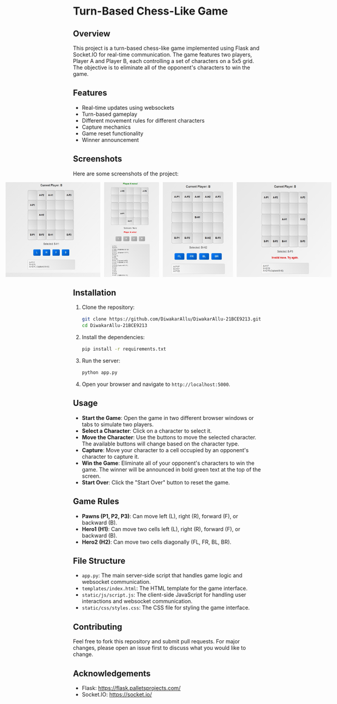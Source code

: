 # Turn-Based Chess-Like Game

## Overview
This project is a turn-based chess-like game implemented using Flask and Socket.IO for real-time communication. The game features two players, Player A and Player B, each controlling a set of characters on a 5x5 grid. The objective is to eliminate all of the opponent's characters to win the game.

## Features
- Real-time updates using websockets
- Turn-based gameplay
- Different movement rules for different characters
- Capture mechanics
- Game reset functionality
- Winner announcement

## Screenshots

Here are some screenshots of the project:
<div style="display: flex; justify-content: center; gap: 10px;">
    <img src="static/Images/meanwhile.png" alt="Meanwhile Screenshot" width="250" height="250">
    <img src="static/Images/win2.png" alt="Winner Screenshot" width="250" height="250">
      <img src="static/Images/hero2.png" alt="hero2 Screenshot" width="250" height="250">
       <img src="static/Images/invalidcase.png" alt="invalid Screenshot" width="250" height="250">
    
</div>

## Installation
1. Clone the repository:
    ```bash
    git clone https://github.com/DiwakarAllu/DiwakarAllu-21BCE9213.git
    cd DiwakarAllu-21BCE9213
    ```

2. Install the dependencies:
    ```bash
    pip install -r requirements.txt
    ```

3. Run the server:
    ```bash
    python app.py
    ```

4. Open your browser and navigate to `http://localhost:5000`.

## Usage
- **Start the Game**: Open the game in two different browser windows or tabs to simulate two players.
- **Select a Character**: Click on a character to select it.
- **Move the Character**: Use the buttons to move the selected character. The available buttons will change based on the character type.
- **Capture**: Move your character to a cell occupied by an opponent's character to capture it.
- **Win the Game**: Eliminate all of your opponent's characters to win the game. The winner will be announced in bold green text at the top of the screen.
- **Start Over**: Click the "Start Over" button to reset the game.

## Game Rules
- **Pawns (P1, P2, P3)**: Can move left (L), right (R), forward (F), or backward (B).
- **Hero1 (H1)**: Can move two cells left (L), right (R), forward (F), or backward (B).
- **Hero2 (H2)**: Can move two cells diagonally (FL, FR, BL, BR).

## File Structure
- `app.py`: The main server-side script that handles game logic and websocket communication.
- `templates/index.html`: The HTML template for the game interface.
- `static/js/script.js`: The client-side JavaScript for handling user interactions and websocket communication.
- `static/css/styles.css`: The CSS file for styling the game interface.

## Contributing
Feel free to fork this repository and submit pull requests. For major changes, please open an issue first to discuss what you would like to change.

## Acknowledgements
- Flask: https://flask.palletsprojects.com/
- Socket.IO: https://socket.io/

